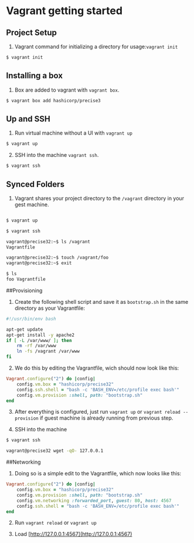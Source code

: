 # Vagrant getting started

## Project Setup

1. Vagrant command for initializing a directory for usage:`vagrant init`

```bash
$ vagrant init
```
## Installing a box

1. Box are added to vagrant with `vagrant box`.
```bash
$ vagrant box add hashicorp/precise3
```

## Up and SSH

1. Run virtual machine without a UI with `vagrant up`
```bash
$ vagrant up
```

2. SSH into the machine `vagrant ssh`.
```bash
$ vagrant ssh
```
## Synced Folders

1. Vagrant shares your project directory to the `/vagrant` directory in your gest machine.

```bash

$ vagrant up

$ vagrant ssh

vagrant@precise32:~$ ls /vagrant
Vagrantfile

vagrant@precise32:~$ touch /vagrant/foo
vagrant@precise32:~$ exit

$ ls
foo Vagrantfile
```

##Provisioning

1. Create the following shell script and save it as `bootstrap.sh` in the same directory as your Vagrantfile:

```bash
#!/usr/bin/env bash

apt-get update
apt-get install -y apache2
if [ -L /var/www/ ]; then
	rm -rf /var/www
	ln -fs /vagrant /var/www
fi
```
2. We do this by editing the Vagrantfile, wich should now look like this:
```ruby
Vagrant.configure("2") do |config|
	config.vm.box = "hashicorp/precise32"
	config.ssh.shell = "bash -c 'BASH_ENV=/etc/profile exec bash'"
	config.vm.provision :shell, path: "bootstrap.sh"
end
```
3. After everything is configured, just run `vagrant up` or `vagrant reload --provision` if guest machine is already running from previous step.

4. SSH into the machine

```bash
$ vagrant ssh

vagrant@precise32 wget -qO- 127.0.0.1
 ```

##Networking

1. Doing so is a simple edit to the Vagrantfile, which now looks like this:

```ruby
Vagrant.configure("2") do |config|
	config.vm.box = "hashicorp/precise32"
	config.vm.provision :shell, path: "bootstrap.sh"
	config.vm.networking :forwarded_port, guest: 80, host: 4567
	config.ssh.shell = "bash -c 'BASH_ENV=/etc/profile exec bash'"
end
```
2. Run `vagrant reload` or `vagrant up`

3. Load [http://127.0.0.1:4567](http://127.0.0.1:4567) 
